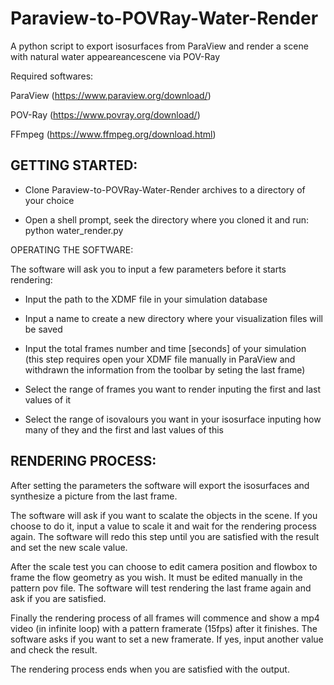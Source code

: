 # Paraview-to-POVRay-Water-Render
A python script to export isosurfaces from ParaView and render a scene with natural water appeareancescene via POV-Ray

Required softwares:

ParaView (https://www.paraview.org/download/)

POV-Ray (https://www.povray.org/download/)

FFmpeg (https://www.ffmpeg.org/download.html)

## GETTING STARTED:

- Clone Paraview-to-POVRay-Water-Render archives to a directory of your choice

- Open a shell prompt, seek the directory where you cloned it and run: python water_render.py

OPERATING THE SOFTWARE:

The software will ask you to input a few parameters before it starts rendering:

- Input the path to the XDMF file in your simulation database

- Input a name to create a new directory where your visualization files will be saved

- Input the total frames number and time [seconds] of your simulation (this step requires open your XDMF file manually in ParaView and withdrawn the information from the toolbar by seting the last frame)

- Select the range of frames you want to render inputing the first and last values of it

- Select the range of isovalours you want in your isosurface inputing how many of they and the first and last values of this

## RENDERING PROCESS:

After setting the parameters the software will export the isosurfaces and synthesize a picture from the last frame.

The software will ask if you want to scalate the objects in the scene. If you choose to do it, input a value to scale it and wait for the rendering process again. The software will redo this step until you are satisfied with the result and set the new scale value.

After the scale test you can choose to edit camera position and flowbox to frame the flow geometry as you wish. It must be edited manually in the pattern pov file. The software will test rendering the last frame again and ask if you are satisfied.

Finally the rendering process of all frames will commence and show a mp4 video (in infinite loop) with a pattern framerate (15fps) after it finishes. The software asks if you want to set a new framerate. If yes, input another value and check the result. 

The rendering process ends when you are satisfied with the output.









